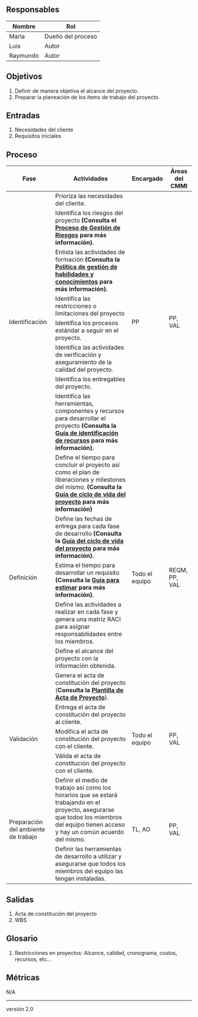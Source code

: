 ## Responsables

Nombre     | Rol
-----------|------------------
Marla      | Dueño del proceso
Luis       | Autor
Raymundo   | Autor

## Objetivos
1. Definir de manera objetiva el alcance del proyecto.
2. Preparar la planeación de los ítems de trabajo del proyecto.

## Entradas
1. Necesidades del cliente
2. Requisitos iniciales

## Proceso
<table>
  <thead>
    <tr>
      <th>Fase</th>
      <th>Actividades</th>
      <th>Encargado</th>
      <th>Áreas del CMMI</th>
    </tr>
  </thead>
  <tbody>
    <tr>
      <td rowspan="8">Identificación</td>
      <td>Prioriza las necesidades del cliente.</td>
      <td rowspan="8">PP</td>
      <td rowspan="8">PP, VAL</td>
    </tr>
    <tr>
      <td>Identifica los riesgos del proyecto <strong>(Consulta el <a href="https://github.com/novaDepto/Nova/wiki/Proceso-de-gesti%C3%B3n-de-riesgos">Proceso de Gestión de Riesgos</a> para más información).</strong></td>
    </tr> 
    <tr>
      <td>Enlista las actividades de formación <strong>(Consulta la <a href="https://github.com/novaDepto/Nova/wiki/Política-de-gestión-habilidades-y-conocimientos">Política de gestión de habilidades y conocimientos</a> para más información).</strong></td>
    </tr>
    <tr>
      <td>Identifica las restricciones o limitaciones del proyecto</td>
    </tr>
    <tr>
      <td>Identifica los procesos estándar a seguir en el proyecto.</td>
    </tr>
    <tr>
      <td>Identifica las actividades de verificación y aseguramiento de la calidad del proyecto.</td>
    </tr>
    <tr>
      <td>Identifica los entregables del proyecto.</td>
    </tr>
    <tr>
      <td>Identifica las herramientas, componentes y recursos para desarrollar el proyecto <strong>(Consulta la <a href="https://github.com/novaDepto/Nova/wiki/Gu%C3%ADa-para-la-identificación-de-recursos-del-proyecto">Guía de identificación de recursos</a> para más información).</strong></td>
    </tr>
    <tr>
      <td rowspan="6">Definición</td>
      <td>Define el tiempo para concluir el proyecto así como el plan de liberaciones y milestones del mismo. <strong> (Consulta la <a href="https://github.com/novaDepto/Nova/wiki/Gu%C3%ADa-de-ciclo-de-vida-del-proyecto">Guía de ciclo de vida del proyecto</a> para más información)</strong></td>
      <td rowspan="6">Todo el equipo</td>
      <td rowspan="6">REQM, PP, VAL</td>
    </tr> 
    <tr>
      <td>Define las fechas de entrega para cada fase de desarrollo <strong>(Consulta la <a href="https://github.com/novaDepto/Nova/wiki/Gu%C3%ADa-de-ciclo-de-vida-del-proyecto">Guía del ciclo de vida del proyecto</a> para más información).</strong></td>
    </tr> 
    <tr>
      <td>Estima el tiempo para desarrollar un requisito <strong>(Consulta la <a href="https://github.com/novaDepto/Nova/wiki/Gu%C3%ADa-para-estimar">Guía para estimar</a> para más información).</strong></td>
    </tr> 
    <tr>
      <td>Define las actividades a realizar en cada fase y genera una matriz RACI para asignar responsabilidades entre los miembros.</td>
    </tr> 
    <tr>
      <td>Define el alcance del proyecto con la información obtenida.</td>
    </tr>
    <tr>
      <td>Genera el acta de constitución del proyecto (<strong>Consulta la <a href="https://drive.google.com/file/d/1D8YamLG8exdWsomChPIIVsLQrkbBy3XM/view?usp=sharing">Plantilla de Acta de Proyecto</a></strong>).</td>
    </tr>  
    <tr>
      <td rowspan="3">Validación</td>
      <td>Entrega el acta de constitución del proyecto al cliente.</td>
      <td rowspan="3">Todo el equipo</td>
      <td rowspan="3">PP, VAL</td>
    </tr>
    <tr>
      <td>Modifica el acta de constitución del proyecto con el cliente.</td>
    </tr>
    <tr>
      <td>Válida el acta de constitución del proyecto con el cliente.</td>
    </tr>
     <tr>
      <td rowspan="2">Preparación del ambiente de trabajo</td>
      <td>Definir el medio de trabajo así como los horarios que se estará trabajando en el proyecto, asegurarse que todos los miembros del equipo tienen acceso y hay un común acuerdo del mismo.</td>
      <td rowspan="2">TL, AO</td>
      <td rowspan="2">PP, VAL</td>
    </tr>
    <tr>
      <td>Definir las herramientas de desarrollo a utilizar y asegurarse que todos los miembros del equipo las tengan instaladas.</td>
    </tr>
  </tbody>
</table>

## Salidas
1. Acta de constitución del proyecto
2. WBS

## Glosario
1. Restricciones en proyectos: Alcance, calidad, cronograma, costos, recursos, etc...

## Métricas
N/A

***
versión 2.0
